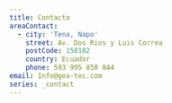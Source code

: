 ```yaml
---
title: Contacto
areaContact:
  - city: 'Tena, Napo'
    street: Av. Dos Rios y Luis Correa
    postCode: 150102
    country: Ecuador
    phone: 593 995 850 844
email: Info@gea-tec.com
series: _contact
---
```


